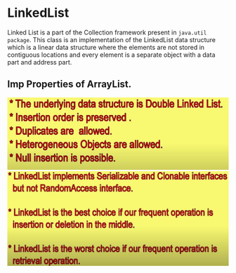 # LinkedList
Linked List is a part of the Collection framework present in `java.util package`. This class is an implementation of the LinkedList data structure which is a linear data structure where the elements are not stored in contiguous locations and every element is a separate object with a data part and address part.

## Imp Properties of ArrayList.

![](images/LinkedList_Durga1.jpg)
![](images/LinkedList_Durga2.jpg)
